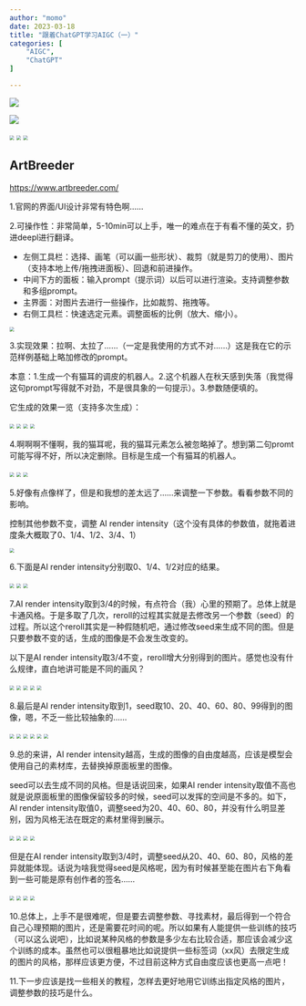 ```yaml
---
author: "momo"
date: 2023-03-18
title: "跟着ChatGPT学习AIGC（一）"
categories: [
    "AIGC",
    "ChatGPT"
]

---
```


<img src="https://halfbit.oss-cn-hangzhou.aliyuncs.com/2023-03-186.06.07.png"  />

![](https://halfbit.oss-cn-hangzhou.aliyuncs.com/%E9%9B%AA%E5%A4%A92.jpeg)

<img src="https://halfbit.oss-cn-hangzhou.aliyuncs.com/2023-03-186.08.56.png" style="zoom:50%;" />

<img src="https://halfbit.oss-cn-hangzhou.aliyuncs.com/2023-03-186.13.05.png" style="zoom:50%;" />

<img src="https://halfbit.oss-cn-hangzhou.aliyuncs.com/2023-03-186.15.15.png" style="zoom:50%;" />



## ArtBreeder

https://www.artbreeder.com/

1.官网的界面/UI设计非常有特色啊……

2.可操作性：非常简单，5-10min可以上手，唯一的难点在于有看不懂的英文，扔进deepl进行翻译。

- 左侧工具栏：选择、画笔（可以画一些形状）、裁剪（就是剪刀的使用）、图片（支持本地上传/拖拽进面板）、回退和前进操作。
- 中间下方的面板：输入prompt（提示词）以后可以进行渲染。支持调整参数和多组prompt。
- 主界面：对图片去进行一些操作，比如裁剪、拖拽等。
- 右侧工具栏：快速选定元素。调整面板的比例（放大、缩小）。

<img src="https://halfbit.oss-cn-hangzhou.aliyuncs.com/2023-03-186.36.03.png" style="zoom:50%;" />

3.实现效果：拉啊、太拉了……（一定是我使用的方式不对……）这是我在它的示范样例基础上略加修改的prompt。

本意：1.生成一个有猫耳的调皮的机器人。2.这个机器人在秋天感到失落（我觉得这句prompt写得就不对劲，不是很具象的一句提示）。3.参数随便填的。

它生成的效果一览（支持多次生成）：

<img src="https://halfbit.oss-cn-hangzhou.aliyuncs.com/2023-03-186.44.49.png" style="zoom:50%;" />

<img src="https://halfbit.oss-cn-hangzhou.aliyuncs.com/2023-03-186.45.13.png" style="zoom:50%;" />

<img src="https://halfbit.oss-cn-hangzhou.aliyuncs.com/2023-03-186.47.01.png" style="zoom:50%;" />

<img src="https://halfbit.oss-cn-hangzhou.aliyuncs.com/2023-03-186.47.57.png" style="zoom:50%;" />



4.啊啊啊不懂啊，我的猫耳呢，我的猫耳元素怎么被忽略掉了。想到第二句promt可能写得不好，所以决定删除。目标是生成一个有猫耳的机器人。

<img src="https://halfbit.oss-cn-hangzhou.aliyuncs.com/2023-03-186.52.24.png" style="zoom:50%;" />

<img src="https://halfbit.oss-cn-hangzhou.aliyuncs.com/2023-03-186.53.45.png" style="zoom:50%;" />

<img src="https://halfbit.oss-cn-hangzhou.aliyuncs.com/2023-03-186.54.25.png" style="zoom:50%;" />

5.好像有点像样了，但是和我想的差太远了……来调整一下参数。看看参数不同的影响。

控制其他参数不变，调整 AI render intensity（这个没有具体的参数值，就拖着进度条大概取了0、1/4、1/2、3/4、1）

<img src="https://halfbit.oss-cn-hangzhou.aliyuncs.com/2023-03-186.57.01.png" style="zoom:50%;" />

6.下面是AI render intensity分别取0、1/4、1/2对应的结果。

<img src="https://halfbit.oss-cn-hangzhou.aliyuncs.com/2023-03-187.00.49.png" style="zoom:50%;" />

<img src="https://halfbit.oss-cn-hangzhou.aliyuncs.com/2023-03-187.02.50.png" style="zoom:50%;" />

<img src="https://halfbit.oss-cn-hangzhou.aliyuncs.com/2023-03-187.03.17.png" style="zoom:50%;" />

7.AI render intensity取到3/4的时候，有点符合（我）心里的预期了。总体上就是卡通风格。于是多取了几次，reroll的过程其实就是去修改另一个参数（seed）的过程。所以这个reroll其实是一种假随机吧，通过修改seed来生成不同的图。但是只要参数不变的话，生成的图像是不会发生改变的。

以下是AI render intensity取3/4不变，reroll增大分别得到的图片。感觉也没有什么规律，直白地讲可能是不同的画风？

<img src="https://halfbit.oss-cn-hangzhou.aliyuncs.com/2023-03-187.04.17.png" style="zoom:50%;" />

<img src="https://halfbit.oss-cn-hangzhou.aliyuncs.com/2023-03-187.05.11.png" style="zoom:50%;" />

<img src="https://halfbit.oss-cn-hangzhou.aliyuncs.com/2023-03-187.04.56.png" style="zoom:50%;" />

<img src="https://halfbit.oss-cn-hangzhou.aliyuncs.com/2023-03-187.12.11.png" style="zoom:50%;" />

<img src="https://halfbit.oss-cn-hangzhou.aliyuncs.com/2023-03-187.14.07.png" style="zoom:50%;" />

8.最后是AI render intensity取到1，seed取10、20、40、60、80、99得到的图像，嗯，不乏一些比较抽象的……

<img src="https://halfbit.oss-cn-hangzhou.aliyuncs.com/2023-03-187.15.42.png" style="zoom:50%;" />

<img src="https://halfbit.oss-cn-hangzhou.aliyuncs.com/2023-03-187.16.28.png" style="zoom:50%;" />

<img src="https://halfbit.oss-cn-hangzhou.aliyuncs.com/2023-03-187.17.12.png" style="zoom:50%;" />

<img src="https://halfbit.oss-cn-hangzhou.aliyuncs.com/2023-03-187.18.14.png" style="zoom:50%;" />

<img src="https://halfbit.oss-cn-hangzhou.aliyuncs.com/2023-03-187.18.50.png" style="zoom:50%;" />

<img src="https://halfbit.oss-cn-hangzhou.aliyuncs.com/2023-03-187.19.12.png" style="zoom:50%;" />

9.总的来讲，AI render intensity越高，生成的图像的自由度越高，应该是模型会使用自己的素材库，去替换掉原面板里的图像。

seed可以去生成不同的风格。但是话说回来，如果AI render intensity取值不高也就是说原面板里的图像保留较多的时候，seed可以发挥的空间是不多的。如下，AI render intensity取值0，调整seed为20、40、60、80，并没有什么明显差别，因为风格无法在既定的素材里得到展示。



<img src="https://halfbit.oss-cn-hangzhou.aliyuncs.com/2023-03-187.23.09.png" style="zoom:50%;" />

<img src="https://halfbit.oss-cn-hangzhou.aliyuncs.com/2023-03-187.24.08.png" style="zoom:50%;" />

<img src="https://halfbit.oss-cn-hangzhou.aliyuncs.com/2023-03-187.24.34.png" style="zoom:50%;" />

<img src="https://halfbit.oss-cn-hangzhou.aliyuncs.com/2023-03-187.25.38.png" style="zoom:50%;" />

但是在AI render intensity取到3/4时，调整seed从20、40、60、80，风格的差异就能体现。话说为啥我觉得seed是风格呢，因为有时候甚至能在图片右下角看到一些可能是原有创作者的签名……

<img src="https://halfbit.oss-cn-hangzhou.aliyuncs.com/2023-03-187.26.22.png" style="zoom:50%;" />

<img src="https://halfbit.oss-cn-hangzhou.aliyuncs.com/2023-03-187.27.18.png" style="zoom:50%;" />

<img src="https://halfbit.oss-cn-hangzhou.aliyuncs.com/2023-03-187.27.37.png" style="zoom:50%;" />

<img src="https://halfbit.oss-cn-hangzhou.aliyuncs.com/2023-03-187.28.15.png" style="zoom:50%;" />

10.总体上，上手不是很难呢，但是要去调整参数、寻找素材，最后得到一个符合自己心理预期的图片，还是需要花时间的呢。所以如果有人能提供一些训练的技巧（可以这么说吧），比如说某种风格的参数是多少左右比较合适，那应该会减少这个训练的成本。虽然也可以很粗暴地比如说提供一些标签词（xx风）去限定生成的图片的风格，那样应该更方便，不过目前这种方式自由度应该也更高一点吧！

11.下一步应该是找一些相关的教程，怎样去更好地用它训练出指定风格的图片，调整参数的技巧是什么。
